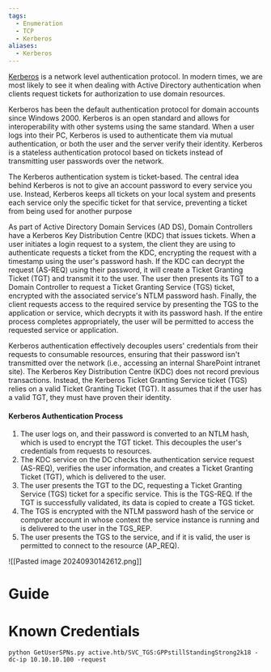 ```yaml
---
tags:
  - Enumeration
  - TCP
  - Kerberos
aliases:
  - Kerberos
---
```

[Kerberos](https://web.mit.edu/kerberos/) is a network level authentication protocol. In modern times, we are most likely to see it when dealing with Active Directory authentication when clients request tickets for authorization to use domain resources.

Kerberos has been the default authentication protocol for domain accounts since Windows 2000. Kerberos is an open standard and allows for interoperability with other systems using the same standard. When a user logs into their PC, Kerberos is used to authenticate them via mutual authentication, or both the user and the server verify their identity. Kerberos is a stateless authentication protocol based on tickets instead of transmitting user passwords over the network.

The Kerberos authentication system is ticket-based. The central idea behind Kerberos is not to give an account password to every service you use. Instead, Kerberos keeps all tickets on your local system and presents each service only the specific ticket for that service, preventing a ticket from being used for another purpose

As part of Active Directory Domain Services (AD DS), Domain Controllers have a Kerberos Key Distribution Centre (KDC) that issues tickets. When a user initiates a login request to a system, the client they are using to authenticate requests a ticket from the KDC, encrypting the request with a timestamp using the user's password hash. If the KDC can decrypt the request (AS-REQ) using their password, it will create a Ticket Granting Ticket (TGT) and transmit it to the user. The user then presents its TGT to a Domain Controller to request a Ticket Granting Service (TGS) ticket, encrypted with the associated service's NTLM password hash. Finally, the client requests access to the required service by presenting the TGS to the application or service, which decrypts it with its password hash. If the entire process completes appropriately, the user will be permitted to access the requested service or application.

Kerberos authentication effectively decouples users' credentials from their requests to consumable resources, ensuring that their password isn't transmitted over the network (i.e., accessing an internal SharePoint intranet site). The Kerberos Key Distribution Centre (KDC) does not record previous transactions. Instead, the Kerberos Ticket Granting Service ticket (TGS) relies on a valid Ticket Granting Ticket (TGT). It assumes that if the user has a valid TGT, they must have proven their identity.
#### Kerberos Authentication Process

1. The user logs on, and their password is converted to an NTLM hash, which is used to encrypt the TGT ticket. This decouples the user's credentials from requests to resources.
2. The KDC service on the DC checks the authentication service request (AS-REQ), verifies the user information, and creates a Ticket Granting Ticket (TGT), which is delivered to the user.
3. The user presents the TGT to the DC, requesting a Ticket Granting Service (TGS) ticket for a specific service. This is the TGS-REQ. If the TGT is successfully validated, its data is copied to create a TGS ticket.
4. The TGS is encrypted with the NTLM password hash of the service or computer account in whose context the service instance is running and is delivered to the user in the TGS_REP.
5. The user presents the TGS to the service, and if it is valid, the user is permitted to connect to the resource (AP_REQ).

![[Pasted image 20240930142612.png]]







# Guide



# Known Credentials 

```
python GetUserSPNs.py active.htb/SVC_TGS:GPPstillStandingStrong2k18 -dc-ip 10.10.10.100 -request
```